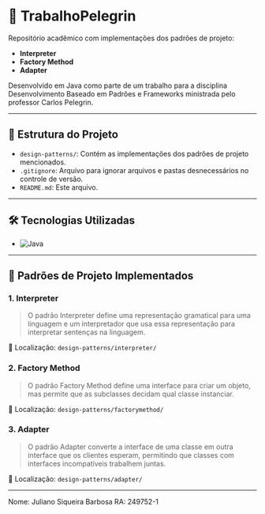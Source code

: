 # 🧩 TrabalhoPelegrin

Repositório acadêmico com implementações dos padrões de projeto:

- **Interpreter**
- **Factory Method**
- **Adapter**

Desenvolvido em Java como parte de um trabalho para a disciplina Desenvolvimento Baseado em Padrões e Frameworks ministrada pelo professor Carlos Pelegrin.

---

## 📁 Estrutura do Projeto
- `design-patterns/`: Contém as implementações dos padrões de projeto mencionados.
- `.gitignore`: Arquivo para ignorar arquivos e pastas desnecessários no controle de versão.
- `README.md`: Este arquivo.

---

## 🛠️ Tecnologias Utilizadas

- ![Java](https://img.shields.io/badge/Java-ED8B00?style=for-the-badge&logo=java&logoColor=white)

---

## 🧠 Padrões de Projeto Implementados

### 1. Interpreter

> O padrão Interpreter define uma representação gramatical para uma linguagem e um interpretador que usa essa representação para interpretar sentenças na linguagem.

📁 Localização: `design-patterns/interpreter/`

### 2. Factory Method

> O padrão Factory Method define uma interface para criar um objeto, mas permite que as subclasses decidam qual classe instanciar.

📁 Localização: `design-patterns/factorymethod/`

### 3. Adapter

> O padrão Adapter converte a interface de uma classe em outra interface que os clientes esperam, permitindo que classes com interfaces incompatíveis trabalhem juntas.

📁 Localização: `design-patterns/adapter/`

---

Nome: Juliano Siqueira Barbosa RA: 249752-1

